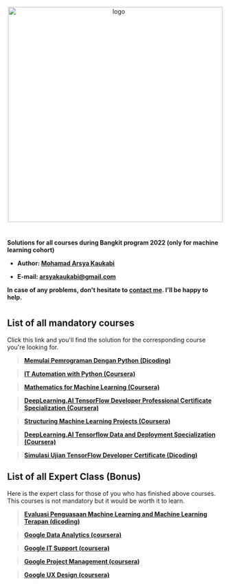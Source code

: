 <p align="center">
  <img width="500" alt="logo" src="https://www.dicoding.com/img/bangkit/logo.svg"/>
</p>

#

**Solutions for all courses during Bangkit program 2022 (only for machine learning cohort)** 

- **Author: [Mohamad Arsya Kaukabi][1]**

- **E-mail: arsyakaukabi@gmail.com**

**In case of any problems, don't hesitate to [contact me][1]. I'll be happy to help.**

[1]:https://www.instagram.com/arsyakaukabi/
[2]:https://grow.google/intl/id_id/bangkit/

#
## List of all mandatory courses ##

Click this link and you'll find the solution for the corresponding course you're looking for.

> [**Memulai Pemrograman Dengan Python (Dicoding)**][3]

> [**IT Automation with Python (Coursera)**][4]

> [**Mathematics for Machine Learning (Coursera)**][5]

> [**DeepLearning.AI TensorFlow Developer Professional Certificate Specialization (Coursera)**][6]

> [**Structuring Machine Learning Projects (Coursera)**][7]

> [**DeepLearning.AI Tensorflow Data and Deployment Specialization (Coursera)**][8]

> [**Simulasi Ujian TensorFlow Developer Certificate (Dicoding)**][9]

[3]:()
[4]:()
[5]:()
[6]:()
[7]:()
[8]:()
[9]:(bangkit_journey/Mandatory%20Courses/Simulasi%20Ujian%20TensorFlow%20Developer%20Certificate/)


## List of all Expert Class (Bonus) ##

Here is the expert class for those of you who has finished above courses. This courses is not mandatory but it would be worth it to learn.

> [**Evaluasi Penguasaan Machine Learning and Machine Learning Terapan (dicoding)**][10]

> [**Google Data Analytics (coursera)**][11]

> [**Google IT Support (coursera)**][12]

> [**Google Project Management (coursera)**][13]

> [**Google UX Design (coursera)**][14]

[10]:https://www.instagram.com/arsyakaukabi/
[11]:https://www.instagram.com/arsyakaukabi/
[12]:https://www.instagram.com/arsyakaukabi/
[13]:https://www.instagram.com/arsyakaukabi/
[14]:https://www.instagram.com/arsyakaukabi/





